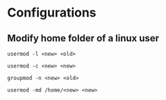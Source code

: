 # Configurations

## Modify home folder of a linux user

`usermod -l <new> <old>`

`usermod -c <new> <new>`

`groupmod -n <new> <old>`

`usermod -md /home/<new> <new>`
